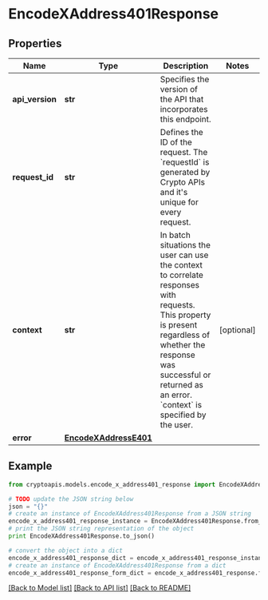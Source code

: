 # EncodeXAddress401Response


## Properties
Name | Type | Description | Notes
------------ | ------------- | ------------- | -------------
**api_version** | **str** | Specifies the version of the API that incorporates this endpoint. | 
**request_id** | **str** | Defines the ID of the request. The &#x60;requestId&#x60; is generated by Crypto APIs and it&#39;s unique for every request. | 
**context** | **str** | In batch situations the user can use the context to correlate responses with requests. This property is present regardless of whether the response was successful or returned as an error. &#x60;context&#x60; is specified by the user. | [optional] 
**error** | [**EncodeXAddressE401**](EncodeXAddressE401.md) |  | 

## Example

```python
from cryptoapis.models.encode_x_address401_response import EncodeXAddress401Response

# TODO update the JSON string below
json = "{}"
# create an instance of EncodeXAddress401Response from a JSON string
encode_x_address401_response_instance = EncodeXAddress401Response.from_json(json)
# print the JSON string representation of the object
print EncodeXAddress401Response.to_json()

# convert the object into a dict
encode_x_address401_response_dict = encode_x_address401_response_instance.to_dict()
# create an instance of EncodeXAddress401Response from a dict
encode_x_address401_response_form_dict = encode_x_address401_response.from_dict(encode_x_address401_response_dict)
```
[[Back to Model list]](../README.md#documentation-for-models) [[Back to API list]](../README.md#documentation-for-api-endpoints) [[Back to README]](../README.md)


